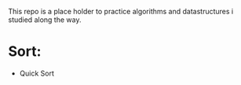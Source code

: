 This repo is a  place holder to practice algorithms and datastructures i studied along the way.


Sort:
====
- Quick Sort